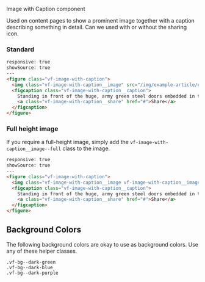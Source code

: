 Image with Caption component

Used on content pages to show a prominent image together with a caption describing something in detail.
Can we used with or without the sharing icon.

### Standard

```html
responsive: true
showSource: true
---
<figure class="vf-image-with-caption">
  <img class="vf-image-with-caption__image" src="/img/example-article/entrance.jpg" alt="Example image" />
  <figcaption class="vf-image-with-caption__caption">
    Standing in front of the huge, army green steel doors embedded in the granite mountain in Stenungsund, the proverbial magic words “open sesame” will be of no avail. What hides behind the doors was built to withstand attacks from foreign armies.
    <a class="vf-image-with-caption__share" href="#">Share</a>
  </figcaption>
</figure>
```

### Full height image

If you require a full-height image, simply add the `vf-image-with-caption__image--full` class to the image.

```html
responsive: true
showSource: true
---
<figure class="vf-image-with-caption">
  <img class="vf-image-with-caption__image vf-image-with-caption__image--full" src="/img/example-article/illustration-bg.png" alt="Example image" />
  <figcaption class="vf-image-with-caption__caption">
    Standing in front of the huge, army green steel doors embedded in the granite mountain in Stenungsund, the proverbial magic words “open sesame” will be of no avail. What hides behind the doors was built to withstand attacks from foreign armies.
    <a class="vf-image-with-caption__share" href="#">Share</a>
  </figcaption>
</figure>
```


## Background Colors

The following background colors are okay to use as background colors. Use any of these helper classes.

```
.vf-bg--dark-green
.vf-bg--dark-blue
.vf-bg--dark-purple
```